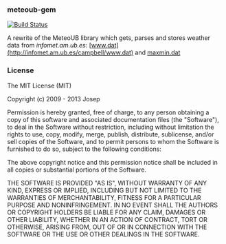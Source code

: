 ### meteoub-gem

[![Build Status](https://api.travis-ci.org/apuratepp/meteoub-gem.png)](https://api.travis-ci.org/apuratepp/meteoub-gem])

A rewrite of the MeteoUB library which gets, parses and stores weather data from *infomet.am.ub.es*: [www.dat](http://infomet.am.ub.es/campbell/www.dat) and [maxmin.dat](http://infomet.am.ub.edu/campbell/maxmin.dat)

### License

The MIT License (MIT)

Copyright (c) 2009 - 2013 Josep

Permission is hereby granted, free of charge, to any person obtaining a copy
of this software and associated documentation files (the "Software"), to deal
in the Software without restriction, including without limitation the rights
to use, copy, modify, merge, publish, distribute, sublicense, and/or sell
copies of the Software, and to permit persons to whom the Software is
furnished to do so, subject to the following conditions:

The above copyright notice and this permission notice shall be included in
all copies or substantial portions of the Software.

THE SOFTWARE IS PROVIDED "AS IS", WITHOUT WARRANTY OF ANY KIND, EXPRESS OR
IMPLIED, INCLUDING BUT NOT LIMITED TO THE WARRANTIES OF MERCHANTABILITY,
FITNESS FOR A PARTICULAR PURPOSE AND NONINFRINGEMENT. IN NO EVENT SHALL THE
AUTHORS OR COPYRIGHT HOLDERS BE LIABLE FOR ANY CLAIM, DAMAGES OR OTHER
LIABILITY, WHETHER IN AN ACTION OF CONTRACT, TORT OR OTHERWISE, ARISING FROM,
OUT OF OR IN CONNECTION WITH THE SOFTWARE OR THE USE OR OTHER DEALINGS IN
THE SOFTWARE.